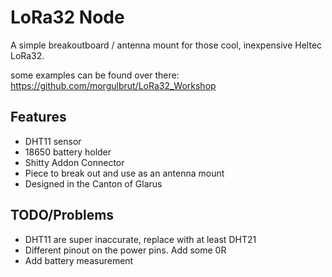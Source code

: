 # LoRa32 Node

A simple breakoutboard / antenna mount for those cool, inexpensive Heltec LoRa32.

some examples can be found over there: https://github.com/morgulbrut/LoRa32_Workshop

## Features

 * DHT11 sensor
 * 18650 battery holder
 * Shitty Addon Connector
 * Piece to break out and use as an antenna mount
 * Designed in the Canton of Glarus

## TODO/Problems

 * DHT11 are super inaccurate, replace with at least DHT21
 * Different pinout on the power pins. Add some 0R
 * Add battery measurement
